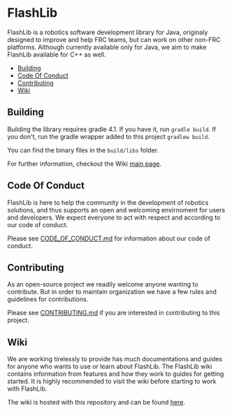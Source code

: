 # FlashLib
FlashLib is a robotics software development library for Java, originaly designed to improve and help FRC teams, but can work on other non-FRC platforms. Although currently available only for Java, we aim to make FlashLib available for C++ as well.

- [Building](#building)
- [Code Of Conduct](#code-of-conduct)
- [Contributing](#contributing)
- [Wiki](#wiki)

## Building

Building the library requires gradle 4.1. If you have it, run `gradle build`.
If you don't, run the gradle wrapper added to this project `gradlew build`.

You can find the binary files in the `build/libs` folder.

For further information, checkout the Wiki [main page](https://github.com/Flash3388/FlashLib/wiki).

## Code Of Conduct

FlashLib is here to help the community in the development of robotics solutions, and thus supports an open and welcoming 
envirnoment for users and developers. We expect everyone to act with respect and according to our code of conduct.

Please see [CODE_OF_CONDUCT.md](CODE_OF_CONDUCT.md) for information about our code of conduct.

## Contributing

As an open-source project we readily welcome anyone wanting to contribute. But in order to maintain organization we have a few
rules and guidelines for contributions.

Please see [CONTRIBUTING.md](CONTRIBUTING.md) if you are interested in contributing to this project.

## Wiki

We are working tirelessly to provide has much documentations and guides for anyone who wants to use or learn about FlashLib. The FlashLib wiki contains information from features and how they work to guides for getting started. It is highly recommended to visit the wiki before starting to work with FlashLib.

The wiki is hosted with this repository and can be found [here](https://github.com/Flash3388/FlashLib/wiki).
